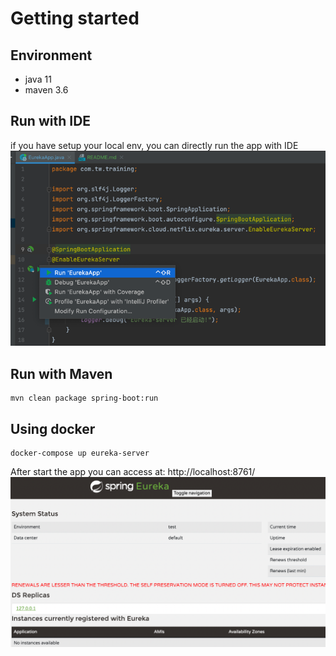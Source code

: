 # Getting started
## Environment
* java 11
* maven 3.6
## Run with IDE
if you have setup your local env, you can directly run the app with IDE
![img.png](img.png)

## Run with Maven

 ``` shell
mvn clean package spring-boot:run
 ```

## Using docker
 ``` shell
docker-compose up eureka-server
 ```
After start the app you can access at: http://localhost:8761/
![img_1.png](img_1.png)